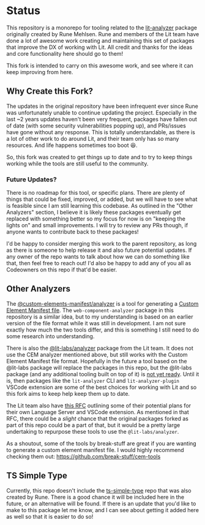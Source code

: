 # Status

This repository is a monorepo for tooling related to the [lit-analyzer](https://github.com/runem/lit-analyzer) package originally created by Rune Mehlsen. Rune and members of the Lit team have done a lot of awesome work creating and maintaining this set of packages that improve the DX of working with Lit. All credit and thanks for the ideas and core functionality here should go to them!

This fork is intended to carry on this awesome work, and see where it can keep improving from here.

## Why Create this Fork?

The updates in the original repository have been infrequent ever since Rune was unfortunately unable to continue updating the project. Especially in the last ~2 years updates haven't been very frequent, packages have fallen out of date (with some security vulnerabilities popping up), and PRs/issues have gone without any response. This is totally understandable, as there is a lot of other work to do around Lit, and their team only has so many resources. And life happens sometimes too boot 😆.

So, this fork was created to get things up to date and to try to keep things working while the tools are still useful to the community.

### Future Updates?

There is no roadmap for this tool, or specific plans. There are plenty of things that could be fixed, improved, or added, but we will have to see what is feasible since I am still learning this codebase. As outlined in the "Other Analyzers" section, I believe it is likely these packages eventually get replaced with something better so my focus for now is on "keeping the lights on" and small improvements. I will try to review any PRs though, if anyone wants to contribute back to these packages!

I'd be happy to consider merging this work to the parent repository, as long as there is someone to help release it and also future potential updates. If any owner of the repo wants to talk about how we can do something like that, then feel free to reach out! I'd also be happy to add any of you all as Codeowners on this repo if that'd be easier.

## Other Analyzers

The [@custom-elements-manifest/analyzer](https://www.npmjs.com/package/@custom-elements-manifest/analyzer) is a tool for generating a [Custom Element Manifest file](https://github.com/webcomponents/custom-elements-manifest). The `web-component-analyzer` package in this repository is a similar idea, but to my understanding is based on an earlier version of the file format while it was still in development. I am not sure exactly how much the two tools differ, and this is something I still need to do some research into understanding.

There is also the [@lit-labs/analyzer](https://www.npmjs.com/package/@lit-labs/analyzer) package from the Lit team. It does not use the CEM analyzer mentioned above, but still works with the Custom Element Manifest file format. Hopefully in the future a tool based on the @lit-labs package will replace the packages in this repo, but the @lit-labs package (and any additional tooling built on top of it) is [not yet ready](https://github.com/lit/lit/issues/2993). Until it is, then packages like the `lit-analyzer` CLI and `lit-analyzer-plugin` VSCode extension are some of the best choices for working with Lit and so this fork aims to keep help keep them up to date.

The Lit team also have [this RFC](https://github.com/lit/rfcs/pull/41) outlining some of their potential plans for their own Language Server and VSCode extension. As mentioned in that RFC, there could be a _slight_ chance that the original packages forked as part of this repo could be a part of that, but it would be a pretty large undertaking to repurpose these tools to use the `@lit-labs/analyzer`.

As a shoutout, some of the tools by break-stuff are great if you are wanting to generate a custom element manifest file. I would highly recommend checking them out:
https://github.com/break-stuff/cem-tools

## TS Simple Type

Currently, this repo doesn't include the [ts-simple-type](https://github.com/runem/ts-simple-type) repo that was also created by Rune. There is a good chance it will be included here in the future, or an alternative will be found. If there is an update that you'd like to make to this package let me know, and I can see about getting it added here as well so that it is easier to do so!
